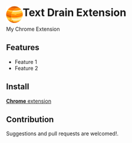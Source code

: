 # <img src="public/icons/icon_48.png" width="45" align="left"> Text Drain Extension

My Chrome Extension

## Features

- Feature 1
- Feature 2

## Install

[**Chrome** extension]() <!-- TODO: Add chrome extension link inside parenthesis -->

## Contribution

Suggestions and pull requests are welcomed!.

